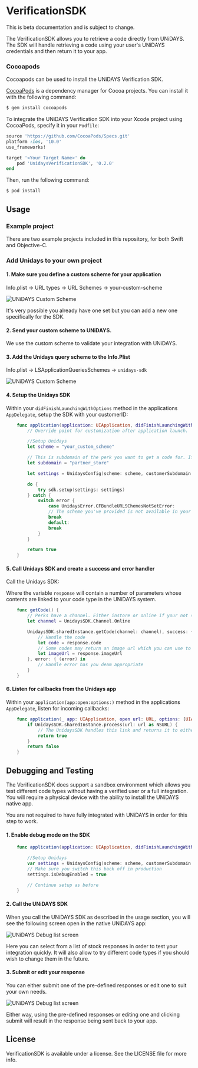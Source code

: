 # VerificationSDK

This is beta documentation and is subject to change.

The VerificationSDK allows you to retrieve a code directly from UNiDAYS. The SDK will handle retrieving a code using your user's UNiDAYS credentials and then return it to your app.

### Cocoapods

Cocoapods can be used to install the UNiDAYS Verification SDK.

[CocoaPods](http://cocoapods.org) is a dependency manager for Cocoa projects. You can install it with the following command:

```bash
$ gem install cocoapods
```

To integrate the UNiDAYS Verification SDK into your Xcode project using CocoaPods, specify it in your `Podfile`:

```ruby
source 'https://github.com/CocoaPods/Specs.git'
platform :ios, '10.0'
use_frameworks!

target '<Your Target Name>' do
    pod 'UnidaysVerificationSDK', '0.2.0'
end
```

Then, run the following command:

```bash
$ pod install
```

## Usage

### Example project

There are two example projects included in this repository, for both Swift and Objective-C.

### Add Unidays to your own project

#### 1. Make sure you define a custom scheme for your application

Info.plist -> URL types -> URL Schemes -> your-custom-scheme

![UNiDAYS Custom Scheme](https://raw.githubusercontent.com/MyUNiDAYS/VerificationSDK.iOS/develop/docs/usage-url-schemes.png)

It's very possible you already have one set but you can add a new one specifically for the SDK.

#### 2. Send your custom scheme to UNiDAYS.

We use the custom scheme to validate your integration with UNiDAYS.

#### 3. Add the Unidays query scheme to the Info.Plist

Info.plist -> LSApplicationQueriesSchemes -> `unidays-sdk`

![UNiDAYS Custom Scheme](https://raw.githubusercontent.com/MyUNiDAYS/VerificationSDK.iOS/develop/docs/usage-query-scheme.png)

#### 4. Setup the Unidays SDK

Within your `didFinishLaunchingWithOptions` method in the applications `AppDelegate`, setup the SDK with your customerID:

```swift
    func application(application: UIApplication, didFinishLaunchingWithOptions launchOptions: [NSObject: AnyObject]?) -> Bool {
        // Override point for customization after application launch.

        //Setup Unidays
        let scheme = "your_custom_scheme"

        // This is subdomain of the perk you want to get a code for. If in doubt what this is speak to your UNiDAYS representative.
        let subdomain = "partner_store"

        let settings = UnidaysConfig(scheme: scheme, customerSubdomain: subdomain)

        do {
            try sdk.setup(settings: settings)
        } catch {
            switch error {
                case UnidaysError.CFBundleURLSChemesNotSetError:
                // The scheme you've provided is not available in your info.plist we will not be able to return the user to your app correctly.
                break
                default:
                break
            }
        }

        return true
    }
```

#### 5. Call Unidays SDK and create a success and error handler

Call the Unidays SDK:

Where the variable `response` will contain a number of parameters whose contents are linked to your code type in the UNiDAYS system.

```swift
    func getCode() {
        // Perks have a channel. Either instore or online if your not sure which you should be using then speak to your unidays representative.
        let channel = UnidaysSDK.Channel.Online

        UnidaysSDK.sharedInstance.getCode(channel: channel), success: { (response)
            // Handle the code
            let code = response.code
            // Some codes may return an image url which you can use to show a barcode or QR code where relevant.
            let imageUrl = response.imageUrl
        }, error: { (error) in
            // Handle error has you deam appropriate
        }
    }
```

#### 6. Listen for callbacks from the Unidays app

Within your `application(app:open:options:)` method in the applications `AppDelegate`, listen for incoming callbacks:

```swift
    func application(_ app: UIApplication, open url: URL, options: [UIApplicationOpenURLOptionsKey : Any] = [:]) -> Bool {
        if UnidaysSDK.sharedInstance.process(url: url as NSURL) {
            // The UnidaysSDK handles this link and returns it to either your error handler or the success handler
            return true
        }
        return false
    }
```

## Debugging and Testing

The VerificationSDK does support a sandbox environment which allows you test different code types without having a verified user or a full integration. You will require a physical device with the ability to install the UNiDAYS native app.

You are not required to have fully integrated with UNiDAYS in order for this step to work.

#### 1. Enable debug mode on the SDK

```swift
    func application(application: UIApplication, didFinishLaunchingWithOptions launchOptions: [NSObject: AnyObject]?) -> Bool {

        //Setup Unidays
        var settings = UnidaysConfig(scheme: scheme, customerSubdomain: subdomain)
        // Make sure you switch this back off in production
        settings.isDebugEnabled = true

        // Continue setup as before
    }
```

#### 2. Call the UNiDAYS SDK

When you call the UNiDAYS SDK as described in the usage section, you will see the following screen open in the native UNiDAYS app:

![UNiDAYS Debug list screen](https://raw.githubusercontent.com/MyUNiDAYS/VerificationSDK.iOS/develop/docs/debug-list.png)

Here you can select from a list of stock responses in order to test your integration quickly. It will also allow to try different code types if you should wish to change them in the future.

#### 3. Submit or edit your response

You can either submit one of the pre-defined responses or edit one to suit your own needs.

![UNiDAYS Debug list screen](https://raw.githubusercontent.com/MyUNiDAYS/VerificationSDK.iOS/develop/docs/debug-edit-response.png)

Either way, using the pre-defined responses or editing one and clicking submit will result in the response being sent back to your app.

## License

VerificationSDK is available under a license. See the LICENSE file for more info.
